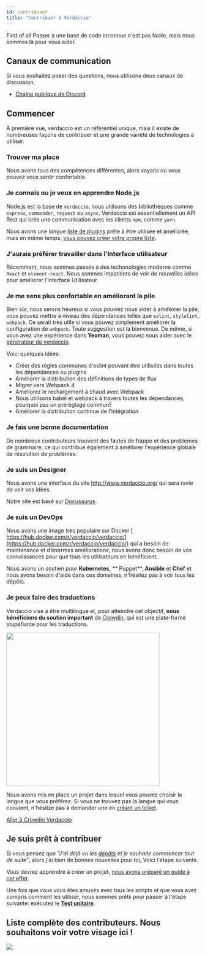 ```yaml
---
id: contribuant
title: "Contribuer à Verdaccio"
---
```

First of all Passer à une base de code inconnue n'est pas facile, mais nous sommes là pour vous aider.

## Canaux de communication

Si vous souhaitez poser des questions, nous utilisons deux canaux de discussion:

* [Chaîne publique de Discord](http://chat.verdaccio.org/)

## Commencer

À première vue, verdaccio est un référentiel unique, mais il existe de nombreuses façons de contribuer et une grande variété de technologies à utiliser.

### Trouver ma place

Nous avons tous des compétences différentes, alors voyons où vous pouvez vous sentir confortable.

### Je connais ou je veux en apprendre Node.js

Node.js est la base de `verdaccio`, nous utilisons des bibliothèques comme `express`, `commander`, `request` ou `async`. Verdaccio est essentiellement un API Rest qui crée une communication avec les clients `npm`, comme `yarn`.

Nous avons une longue [liste de plugins](plugins.md) prête à être utilisée et améliorée, mais en même temps, [vous pouvez créer votre propre liste](dev-plugins.md).

### J'aurais préférer travailler dans l’Interface utilisateur

Récemment, nous sommes passés à des techonologies moderne comme `React` et `element-react`. Nous sommes impatients de voir de nouvelles idées pour améliorer l’Interface Utilisateur.

### Je me sens plus confortable en améliorant la pile

Bien sûr, nous serons heureux si vous pouviez nous aider à améliorer la pile, vous pouvez mettre à niveau des dépendances telles que `eslint`, `stylelint`, `webpack`. Ce serait très utile si vous pouvez simplement améliorer la configuration de `webpack`. Toute suggestion est la bienvenue. De même, si vous avez une expérience dans **Yeoman**, vous pouvez nous aider avec le [générateur de verdaccio](https://github.com/verdaccio/generator-verdaccio-plugin).

Voici quelques idées:

* Créer des règles communes d'eslint pouvant être utilisées dans toutes les dépendances ou plugins
* Améliorer la distribution des définitions de types de flux
* Migrer vers Webpack 4
* Améliorez le rechargement à chaud avec Webpack
* Nous utilisons babel et webpack à travers toutes les dépendances, pourquoi pas un préréglage commun?
* Améliorer la distribution continue de l'intégration

### Je fais une bonne documentation

De nombreux contributeurs trouvent des fautes de frappe et des problèmes de grammaire, ce qui contribue également à améliorer l'expérience globale de résolution de problèmes.

### Je suis un Designer

Nous avons une interface du site <http://www.verdaccio.org/> qui sera ravie de voir vos idées.

Notre site est basé sur [Docusaurus](https://docusaurus.io/).

### Je suis un DevOps

Nous avons une image très populaire sur Docker [ https://hub.docker.com/r/verdaccio/verdaccio/](https://hub.docker.com/r/verdaccio/verdaccio/) qui a besoin de maintenance et d’énormes améliorations, nous avons donc besoin de vos connaissances pour que tous les utilisateurs en bénéficient.

Nous avons un soutien pour **Kubernetes**, ** Puppet**, **Ansible** et **Chef** et nous avons besoin d'aide dans ces domaines, n'hésitez pas à voir tous les dépôts.

### Je peux faire des traductions

Verdaccio vise à être multilingue et, pour atteindre cet objectif, **nous bénéficions du soutien important** de [Crowdin](https://crowdin.com), qui est une plate-forme stupéfiante pour les traductions.

<img src="https://d3n8a8pro7vhmx.cloudfront.net/uridu/pages/144/attachments/original/1485948891/Crowdin.png" width="400px" />

Nous avons mis en place un projet dans lequel vous pouvez choisir la langue que vous préférez. Si vous ne trouvez pas la langue qui vous convient, n'hésitze pas à demander une en [créant un ticket](https://github.com/verdaccio/verdaccio/issues/new).

[Aller à Crowdin Verdaccio](https://crowdin.com/project/verdaccio)

## Je suis prêt à contribuer

Si vous pensez que *"J'ai déjà vu les [dépôts](repositories.md) et je souhaite commencer tout de suite"*, alors j'ai bien de bonnes nouvelles pour toi, Voici l'étape suivante.

Vous devrez apprendre à créer un projet, [nous avons préparé un guide à cet effet](build.md).

Une fois que vous vous êtes amusés avec tous les scripts et que vous avez compris comment les utiliser, nous sommes prêts pour passer à l'étape suivante: exécutez le [**Test unitaire**](test.md).

## Liste complète des contributeurs. Nous souhaitons voir votre visage ici !

<a href="graphs/contributors"><img src="https://opencollective.com/verdaccio/contributors.svg?width=890&button=false" /></a>
